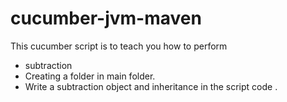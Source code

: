cucumber-jvm-maven
==================

This cucumber script is to teach you how to perform
* subtraction
* Creating a folder in main folder.
* Write a subtraction object and inheritance in the script code .

